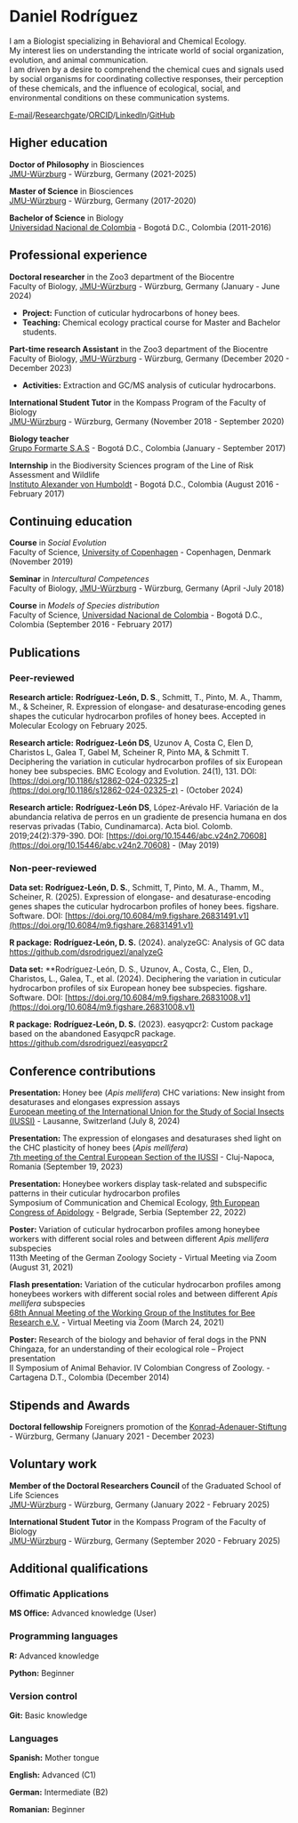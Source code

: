 # Daniel Rodríguez
I am a Biologist specializing in Behavioral and Chemical Ecology. <br>
My interest lies on understanding the intricate world of social organization, evolution, and animal communication. <br>
I am driven by a desire to comprehend the chemical cues and signals used by social organisms for coordinating collective responses, their perception of these chemicals, and the influence of ecological, social, and environmental conditions on these communication systems.

[E-mail](mailto:daniel.rodriguez@uni-wuerzburg.de)/[Researchgate](https://www.researchgate.net/profile/Daniel-Rodriguez-Leon)/[ORCID](https://orcid.org/0000-0001-9637-1364)/[LinkedIn](www.linkedin.com/in/dsrodriguezl)/[GitHub](https://github.com/dsrodriguezl)

## Higher education
**Doctor of Philosophy** in Biosciences <br>
[JMU-Würzburg](https://www.uni-wuerzburg.de/en/home/) - Würzburg, Germany (2021-2025)

**Master of Science** in Biosciences <br>
[JMU-Würzburg](https://www.uni-wuerzburg.de/en/home/) - Würzburg, Germany (2017-2020)

**Bachelor of Science** in Biology <br>
[Universidad Nacional de Colombia](https://unal.edu.co/) - Bogotá D.C., Colombia (2011-2016)

## Professional experience
**Doctoral researcher** in the Zoo3 department of the Biocentre <br>
Faculty of Biology, [JMU-Würzburg](https://www.uni-wuerzburg.de/en/home/) - Würzburg, Germany (January - June 2024)
  - **Project:** Function of cuticular hydrocarbons of honey bees.
  - **Teaching:** Chemical ecology practical course for Master and Bachelor students.

**Part‑time research Assistant** in the Zoo3 department of the Biocentre <br>
Faculty of Biology, [JMU-Würzburg](https://www.uni-wuerzburg.de/en/home/) - Würzburg, Germany (December 2020 - December 2023)
  - **Activities:** Extraction and GC/MS analysis of cuticular hydrocarbons.

**International Student Tutor** in the Kompass Program of the Faculty of Biology <br>
[JMU-Würzburg](https://www.uni-wuerzburg.de/en/home/) - Würzburg, Germany (November 2018 - September 2020)

**Biology teacher** <br>
[Grupo Formarte S.A.S](https://formarte.edu.co) - Bogotá D.C., Colombia (January - September 2017)

**Internship** in the Biodiversity Sciences program of the Line of Risk Assessment and Wildlife <br>
[Instituto Alexander von Humboldt](www.humboldt.org.co/es) - Bogotá D.C., Colombia (August 2016 - February 2017)

## Continuing education
**Course** in _Social Evolution_ <br>
Faculty of Science, [University of Copenhagen](https://www.ku.dk/english) - Copenhagen, Denmark (November 2019)

**Seminar** in _Intercultural Competences_ <br>
Faculty of Biology, [JMU-Würzburg](https://www.uni-wuerzburg.de/en/home/) - Würzburg, Germany (April -July 2018)

**Course** in _Models of Species distribution_ <br>
Faculty of Science, [Universidad Nacional de Colombia](https://unal.edu.co/) - Bogotá D.C., Colombia (September 2016 - February 2017)

## Publications

### Peer-reviewed
**Research article:** **Rodríguez‑León, D. S**., Schmitt, T., Pinto, M. A., Thamm, M., & Scheiner, R. Expression of elongase‑ and desaturase‑encoding genes shapes the cuticular hydrocarbon profiles of honey bees. Accepted in Molecular Ecology on February 2025.

**Research article:** **Rodríguez-León DS**, Uzunov A, Costa C, Elen D, Charistos L, Galea T, Gabel M, Scheiner R, Pinto MA, & Schmitt T. Deciphering the variation in cuticular hydrocarbon profiles of six European honey bee subspecies. BMC Ecology and Evolution. 24(1), 131.
DOI: [https://doi.org/10.1186/s12862-024-02325-z](https://doi.org/10.1186/s12862-024-02325-z) - (October 2024)

**Research article:** **Rodríguez-León DS**, López-Arévalo HF. Variación de la abundancia relativa de perros en un gradiente de presencia humana en dos reservas privadas (Tabio, Cundinamarca). Acta biol. Colomb. 2019;24(2):379-390.
DOI: [https://doi.org/10.15446/abc.v24n2.70608](https://doi.org/10.15446/abc.v24n2.70608) - (May 2019)

### Non-peer-reviewed
**Data set:** **Rodríguez-León, D. S.**, Schmitt, T, Pinto, M. A., Thamm, M., Scheiner, R. (2025). Expression of elongase- and desaturase-encoding genes shapes the cuticular hydrocarbon profiles of honey bees. figshare. Software. DOI: [https://doi.org/10.6084/m9.figshare.26831491.v1](https://doi.org/10.6084/m9.figshare.26831491.v1)

**R package:** **Rodríguez‑León, D. S.** (2024). analyzeGC: Analysis of GC data https://github.com/dsrodriguezl/analyzeG

**Data set:** **Rodríguez-León, D. S., Uzunov, A., Costa, C., Elen, D., Charistos, L., Galea, T., et al. (2024). Deciphering the variation in cuticular hydrocarbon profiles of six European honey bee subspecies. figshare. Software. DOI: [https://doi.org/10.6084/m9.figshare.26831008.v1](https://doi.org/10.6084/m9.figshare.26831008.v1)
  
**R package:** **Rodríguez‑León, D. S.** (2023). easyqpcr2: Custom package based on the abandoned EasyqpcR package. https://github.com/dsrodriguezl/easyqpcr2

## Conference contributions
**Presentation:** Honey bee (_Apis mellifera_) CHC variations: New insight from desaturases and elongases expression assays <br>
[European meeting of the International Union for the Study of Social Insects (IUSSI)](https://wp.unil.ch/iussi-europe-2024/) - Lausanne, Switzerland (July 8, 2024)

**Presentation:**  The expression of elongases and desaturases shed light on the CHC plasticity of honey bees (_Apis mellifera_) <br>
[7th meeting of the Central European Section of the IUSSI](https://ceiussi2023.conference.ubbcluj.ro) - Cluj-Napoca, Romania (September 19, 2023)

**Presentation:** Honeybee workers display task-related and subspecific patterns in their cuticular hydrocarbon profiles <br>
Symposium of Communication and Chemical Ecology, [9th European Congress of Apidology](https://sites.google.com/bio.bg.ac.rs/eurbee-9/home) - Belgrade, Serbia (September 22, 2022)

**Poster:** Variation of cuticular hydrocarbon profiles among honeybee workers with different social roles and between different _Apis mellifera_ subspecies <br>
113th Meeting of the German Zoology Society - Virtual Meeting via Zoom (August 31, 2021)

**Flash presentation:**  Variation of the cuticular hydrocarbon profiles among honeybees
workers with different social roles and between different _Apis mellifera_ subspecies <br>
[68th Annual Meeting of the Working Group of the Institutes for Bee Research e.V.](https://ag-biene.uni-hohenheim.de/tagung) - Virtual Meeting via Zoom (March 24, 2021)

**Poster:** Research of the biology and behavior of feral dogs in the PNN Chingaza, for an understanding of their ecological role – Project presentation <br>
II Symposium of Animal Behavior. IV Colombian Congress of Zoology. - Cartagena D.T., Colombia (December 2014)

## Stipends and Awards
**Doctoral fellowship**
Foreigners promotion of the [Konrad-Adenauer-Stiftung](https://www.kas.de/de/home) - Würzburg, Germany (January 2021 - December 2023)

## Voluntary work
**Member of the Doctoral Researchers Council** of the Graduated School of Life Sciences <br>
[JMU-Würzburg](https://www.uni-wuerzburg.de/en/home/) - Würzburg, Germany (January 2022 - February 2025)

**International Student Tutor** in the Kompass Program of the Faculty of Biology <br>
[JMU-Würzburg](https://www.uni-wuerzburg.de/en/home/) - Würzburg, Germany (September 2020 - February 2025)

## Additional qualifications
### Offimatic Applications
**MS Office:** Advanced knowledge (User)

### Programming languages
**R:** Advanced knowledge

**Python:** Beginner

### Version control

**Git:** Basic knowledge

### Languages
**Spanish:** Mother tongue

**English:** Advanced (C1)

**German:** Intermediate (B2)

**Romanian:** Beginner

